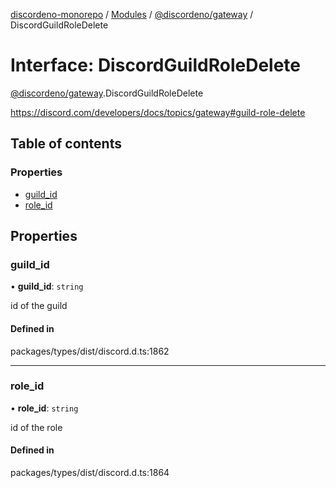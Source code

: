 [discordeno-monorepo](../README.md) / [Modules](../modules.md) / [@discordeno/gateway](../modules/discordeno_gateway.md) / DiscordGuildRoleDelete

# Interface: DiscordGuildRoleDelete

[@discordeno/gateway](../modules/discordeno_gateway.md).DiscordGuildRoleDelete

https://discord.com/developers/docs/topics/gateway#guild-role-delete

## Table of contents

### Properties

- [guild_id](discordeno_gateway.DiscordGuildRoleDelete.md#guild_id)
- [role_id](discordeno_gateway.DiscordGuildRoleDelete.md#role_id)

## Properties

### guild_id

• **guild_id**: `string`

id of the guild

#### Defined in

packages/types/dist/discord.d.ts:1862

---

### role_id

• **role_id**: `string`

id of the role

#### Defined in

packages/types/dist/discord.d.ts:1864
